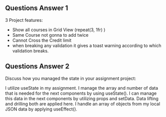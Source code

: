 
##  Questions Answer 1
3 Project features:
- Show all courses in Grid View (repeat(3, 1fr) )
- Same Course not gonna to add twice
- Cannot Cross the Credit limit
- when breaking any validation it gives a toast warning according to which validation breaks. 

##  Questions Answer 2
Discuss how you managed the state in your assignment project:

I utilize useState in my assignment. I manage the array and number of data that is needed for the next components by using useState(). I can manage this data in the next components by utilizing props and setData. Data lifting and drilling both are applied here.
I handle an array of objects from my local JSON data by applying useEffect().



